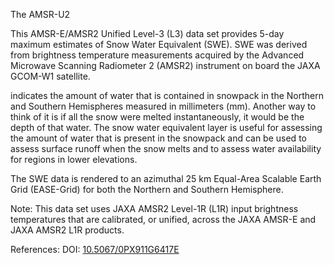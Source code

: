 The AMSR-U2

This AMSR-E/AMSR2 Unified Level-3 (L3) data set provides 5-day maximum estimates of Snow Water Equivalent (SWE). SWE was derived from brightness temperature measurements acquired by the Advanced Microwave Scanning Radiometer 2 (AMSR2) instrument on board the JAXA GCOM-W1 satellite.

indicates the amount of water that is contained in snowpack in the Northern and Southern Hemispheres measured in millimeters (mm). Another way to think of it is if all the snow were melted instantaneously, it would be the depth of that water. The snow water equivalent layer is useful for assessing the amount of water that is present in the snowpack and can be used to assess surface runoff when the snow melts and to assess water availability for regions in lower elevations.

The SWE data is rendered to an azimuthal 25 km Equal-Area Scalable Earth Grid (EASE-Grid) for both the Northern and Southern Hemisphere.

Note: This data set uses JAXA AMSR2 Level-1R (L1R) input brightness temperatures that are calibrated, or unified, across the JAXA AMSR-E and JAXA AMSR2 L1R products.

References: DOI: [10.5067/0PX911G6417E](https://dx.doi.org/10.5067/0PX911G6417E)
